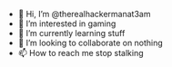 - 👋 Hi, I’m @therealhackermanat3am
- 👀 I’m interested in gaming
- 🌱 I’m currently learning stuff
- 💞️ I’m looking to collaborate on nothing
- 📫 How to reach me stop stalking

<!---
therealhackermanat3am/therealhackermanat3am is a ✨ special ✨ repository because its `README.md` (this file) appears on your GitHub profile.
You can click the Preview link to take a look at your changes.
--->
